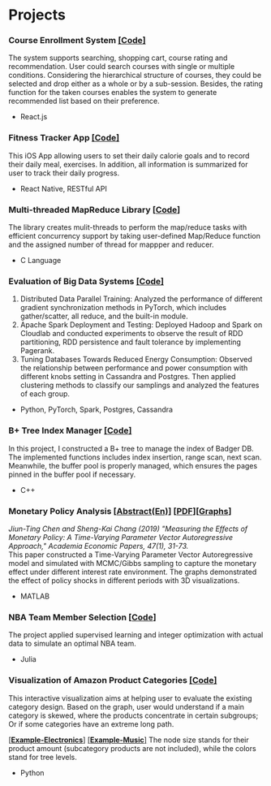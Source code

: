 # Projects


### Course Enrollment System [[**Code**]](https://github.com/Jiun-Ting/Jiun-Ting.github.io/tree/main/Course%20Enrollment)
The system supports searching, shopping cart, course rating and recommendation. User could search courses with single or multiple conditions. Considering the hierarchical structure of courses, they could be selected and drop either as a whole or by a sub-session. Besides, the rating function for the taken courses enables the system to generate recommended list based on their preference.
* React.js

### Fitness Tracker App   [[**Code**]](https://github.com/Jiun-Ting/Jiun-Ting.github.io/tree/main/FitnessTracker)
This iOS App allowing users to set their daily calorie goals and to record their daily meal, exercises. In addition, all information is summarized for user to track their daily progress.
* React Native, RESTful API

### Multi-threaded MapReduce Library [[**Code**]](https://github.com/Jiun-Ting/MapReduce)
The library creates mulit-threads to perform the map/reduce tasks with efficient concurrency support by taking user-defined Map/Reduce function and the assigned number of thread for mappper and reducer.
* C Language

### Evaluation of Big Data Systems  [[**Code**]](https://github.com/Jiun-Ting/CS744-Big-Data-Systems)
1. Distributed Data Parallel Training: Analyzed the performance of different gradient synchronization methods in PyTorch, which includes gather/scatter, all reduce, and the built-in module. 
2. Apache Spark Deployment and Testing: Deployed Hadoop and Spark on Cloudlab and conducted experiments to observe the result of RDD partitioning, RDD persistence and fault tolerance by implementing Pagerank.
3. Tuning Databases Towards Reduced Energy Consumption: Observed the relationship between performance and power consumption with different knobs setting in Cassandra and Postgres. Then applied clustering methods to classify our samplings and analyzed the features of each group.

* Python, PyTorch, Spark, Postgres, Cassandra

### B+ Tree Index Manager   [[**Code**]](https://github.com/Jiun-Ting/B-TreeIndexManager)
In this project, I constructed a B+ tree to manage the index of Badger DB. The implemented functions includes index insertion, range scan, next scan. Meanwhile, the buffer pool is properly managed, which ensures the pages pinned in the buffer pool if necessary.
* C++

### Monetary Policy Analysis  [[**Abstract(En)**]](http://www.econ.sinica.edu.tw/english/webtools/thumbnail/pviewpdf/2013093010101596577/?fd=Periodicals_PdfE&MSID=2&Cat=2&Pname=enaep47-1-2-abs.pdf) [[**PDF**]](http://www.econ.sinica.edu.tw/english/webtools/thumbnail/pviewpdf/2013093010101596577/?fd=Periodicals_Pdf&MSID=2&Cat=3&Pname=aep47-1-2.pdf)[[**Graphs**]](https://github.com/Jiun-Ting/Master_Thesis) 
*Jiun-Ting Chen and Sheng-Kai Chang (2019) "Measuring the Effects of Monetary Policy: A Time-Varying Parameter Vector Autoregressive Approach," Academia Economic Papers, 47(1), 31-73.*<br />
This paper constructed a Time-Varying Parameter Vector Autoregressive model and simulated with MCMC/Gibbs sampling to capture the monetary effect under different interest rate environment. The graphs demonstrated the effect of policy shocks in different periods with 3D visualizations.
* MATLAB

### NBA Team Member Selection  [[**Code**]](https://github.com/Jiun-Ting/NBA-Fantacy-Team-Member-Selection)
The project applied supervised learning and integer optimization with actual data to simulate an optimal NBA team.
* Julia

### Visualization of Amazon Product Categories [[**Code**]](https://github.com/Jiun-Ting/Tree-Visualization-Amazon-Product-Categories)
This interactive visualization aims at helping user to evaluate the existing category design. Based on the graph, user would understand if a main category is skewed, where the products concentrate in certain subgroups; Or if some categories have an extreme long path. <br />

 [[**Example-Electronics**]](https://jiun-ting.github.io/Tree%20Visualization/Electronics.html) [[**Example-Music**]](https://jiun-ting.github.io/Tree%20Visualization/music.html) The node size stands for their product amount (subcategory products are not included), while the colors stand for tree levels.
* Python

